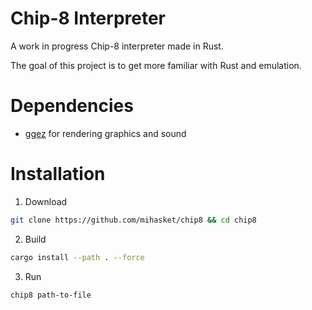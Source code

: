 # Chip-8 Interpreter

A work in progress Chip-8 interpreter made in Rust.

The goal of this project is to get more familiar with Rust and emulation.

# Dependencies
- [ggez](https://ggez.rs/) for rendering graphics and sound

# Installation

1. Download
```bash
git clone https://github.com/mihasket/chip8 && cd chip8
```

2. Build
```bash
cargo install --path . --force
```

3. Run
```bash
chip8 path-to-file
```
